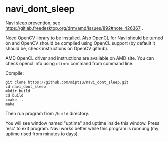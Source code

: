 # navi_dont_sleep
Navi sleep prevention, see https://gitlab.freedesktop.org/drm/amd/issues/892#note_426367 .

Need OpenCV library to be installed. Also OpenCL for Navi should be turned on and OpenCV should be compiled using OpenCL support (by default it should be, check instructions on OpenCV github).

AMD OpenCL driver and instructions are available on AMD site. You can check opencl info using `clinfo` command from command line.

Compile: 

    git clone https://github.com/miptsu/navi_dont_sleep.git
    cd navi_dont_sleep
    mkdir build
    cd build
    cmake ..
    make

Then run program from `/build` directory.

You will see window named "uptime" and uptime inside this window. Press 'esc' to exit program. Navi works better while this program is runnung (my uptime rised from minutes to days).
